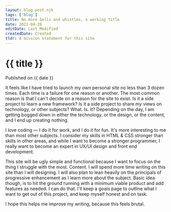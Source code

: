 ```yaml
---
layout: blog-post.njk
tags: ['blog']
title: No more bells and whistles, a working title
date: 2021-04-26
editDate: Last Modified
createdDate: Created
tldr: A mission statement for this site
---
```

# {{ title }}
Published on {{ date }}

It feels like I have tried to launch my own personal site no less than 3 dozen times. Each time is a failure for one reason or another. The most common reason is that I can't decide on a reason for the site to exist. Is it a side project to learn a new framework? Is it a side project to share my views on technology, or other subjects? What. Is. It? Depending on the day, I am getting bogged down in either the technology, or the design, or the content, and I end up creating nothing.

I love coding — I do it for work, and I do it for fun. It's more interesting to me than most other subjects. I consider my skills in HTML & CSS stronger than skills in other areas, and while I want to become a stronger programmer, I really want to become an expert in UX/UI design and front end development.

This site will be ugly simple and functional because I want to focus on the thing I struggle with the most. Content. I will spend more time writing on this site than I will designing. I will also plan to lean heavily on the principals of progressive enhancement as I learn more about the subject. Basic idea though, is to hit the ground running with a minimum viable product and add features as needed. I can do that. I'll keep a goals page to outline what I want to get out of this project, and keep myself honest and on task.

I hope this helps me improve my writing, because this feels brutal.
